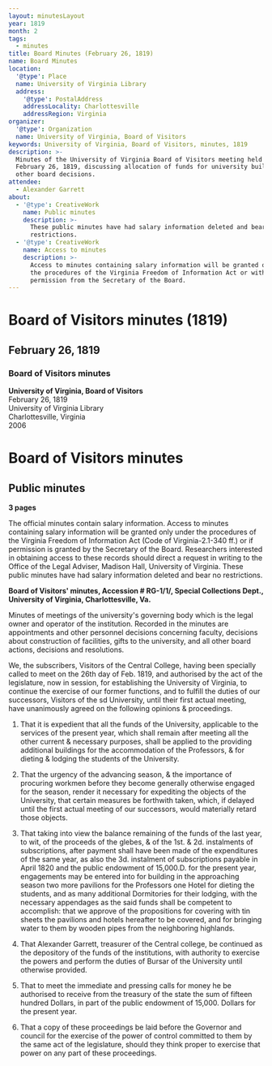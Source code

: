 ```yaml
---
layout: minutesLayout
year: 1819
month: 2
tags:
  - minutes
title: Board Minutes (February 26, 1819)
name: Board Minutes
location:
  '@type': Place
  name: University of Virginia Library
  address:
    '@type': PostalAddress
    addressLocality: Charlottesville
    addressRegion: Virginia
organizer:
  '@type': Organization
  name: University of Virginia, Board of Visitors
keywords: University of Virginia, Board of Visitors, minutes, 1819
description: >-
  Minutes of the University of Virginia Board of Visitors meeting held on
  February 26, 1819, discussing allocation of funds for university buildings and
  other board decisions.
attendee:
  - Alexander Garrett
about:
  - '@type': CreativeWork
    name: Public minutes
    description: >-
      These public minutes have had salary information deleted and bear no
      restrictions.
  - '@type': CreativeWork
    name: Access to minutes
    description: >-
      Access to minutes containing salary information will be granted only under
      the procedures of the Virginia Freedom of Information Act or with
      permission from the Secretary of the Board.
---
```


<!-- altadded -->
<!-- altadded -->

<!-- llmmeta -->



<!-- llmformatted -->

# Board of Visitors minutes (1819)

## February 26, 1819

### Board of Visitors minutes

**University of Virginia, Board of Visitors**\
February 26, 1819\
University of Virginia Library\
Charlottesville, Virginia\
2006

# Board of Visitors minutes

## Public minutes

**3 pages**

The official minutes contain salary information. Access to minutes containing salary information will be granted only under the procedures of the Virginia Freedom of Information Act (Code of Virginia-2.1-340 ff.) or if permission is granted by the Secretary of the Board. Researchers interested in obtaining access to these records should direct a request in writing to the Office of the Legal Adviser, Madison Hall, University of Virginia. These public minutes have had salary information deleted and bear no restrictions.

**Board of Visitors' minutes, Accession # RG-1/1/, Special Collections Dept., University of Virginia, Charlottesville, Va.**

Minutes of meetings of the university's governing body which is the legal owner and operator of the institution. Recorded in the minutes are appointments and other personnel decisions concerning faculty, decisions about construction of facilities, gifts to the university, and all other board actions, decisions and resolutions.

We, the subscribers, Visitors of the Central College, having been specially called to meet on the 26th day of Feb. 1819, and authorised by the act of the legislature, now in session, for establishing the University of Virginia, to continue the exercise of our former functions, and to fulfill the duties of our successors, Visitors of the sd University, until their first actual meeting, have unanimously agreed on the following opinions & proceedings.

1. That it is expedient that all the funds of the University, applicable to the services of the present year, which shall remain after meeting all the other current & necessary purposes, shall be applied to the providing additional buildings for the accommodation of the Professors, & for dieting & lodging the students of the University.

2. That the urgency of the advancing season, & the importance of procuring workmen before they become generally otherwise engaged for the season, render it necessary for expediting the objects of the University, that certain measures be forthwith taken, which, if delayed until the first actual meeting of our successors, would materially retard those objects.

3. That taking into view the balance remaining of the funds of the last year, to wit, of the proceeds of the glebes, & of the 1st. & 2d. instalments of subscriptions, after payment shall have been made of the expenditures of the same year, as also the 3d. instalment of subscriptions payable in April 1820 and the public endowment of 15,000.D. for the present year, engagements may be entered into for building in the approaching season two more pavilions for the Professors one Hotel for dieting the students, and as many additional Dormitories for their lodging, with the necessary appendages as the said funds shall be competent to accomplish: that we approve of the propositions for covering with tin sheets the pavilions and hotels hereafter to be covered, and for bringing water to them by wooden pipes from the neighboring highlands.

4. That Alexander Garrett, treasurer of the Central college, be continued as the depository of the funds of the institutions, with authority to exercise the powers and perform the duties of Bursar of the University until otherwise provided.

5. That to meet the immediate and pressing calls for money he be authorised to receive from the treasury of the state the sum of fifteen hundred Dollars, in part of the public endowment of 15,000. Dollars for the present year.

6. That a copy of these proceedings be laid before the Governor and council for the exercise of the power of control committed to them by the same act of the legislature, should they think proper to exercise that power on any part of these proceedings.

